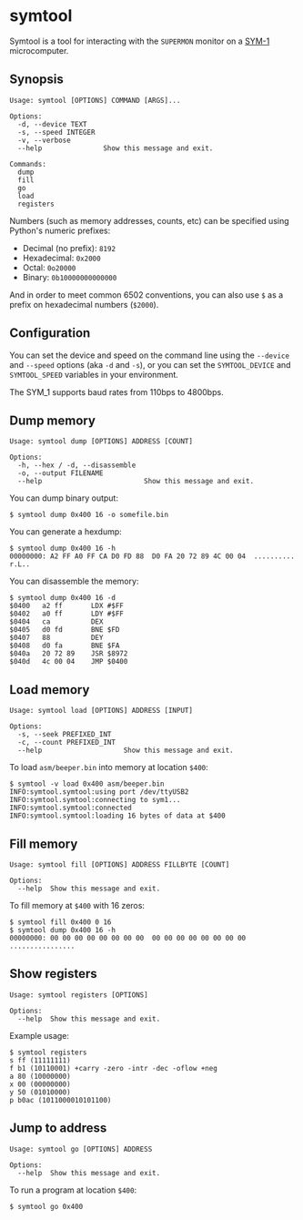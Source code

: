 # symtool

Symtool is a tool for interacting with the `SUPERMON` monitor on a
[SYM-1][] microcomputer.

[sym-1]: https://en.wikipedia.org/wiki/SYM-1

## Synopsis

```
Usage: symtool [OPTIONS] COMMAND [ARGS]...

Options:
  -d, --device TEXT
  -s, --speed INTEGER
  -v, --verbose
  --help               Show this message and exit.

Commands:
  dump
  fill
  go
  load
  registers
```

Numbers (such as memory addresses, counts, etc) can be specified
using Python's numeric prefixes:

- Decimal (no prefix): `8192`
- Hexadecimal: `0x2000`
- Octal: `0o20000`
- Binary: `0b10000000000000`

And in order to meet common 6502 conventions, you can also use `$` as
a prefix on hexadecimal numbers (`$2000`).

## Configuration

You can set the device and speed on the command line using the
`--device` and `--speed` options (aka `-d` and `-s`), or you can set
the `SYMTOOL_DEVICE` and `SYMTOOL_SPEED` variables in your
environment.

The SYM_1 supports baud rates from 110bps to 4800bps.

## Dump memory

```
Usage: symtool dump [OPTIONS] ADDRESS [COUNT]

Options:
  -h, --hex / -d, --disassemble
  -o, --output FILENAME
  --help                         Show this message and exit.
```

You can dump binary output:

```
$ symtool dump 0x400 16 -o somefile.bin
```

You can generate a hexdump:

```
$ symtool dump 0x400 16 -h
00000000: A2 FF A0 FF CA D0 FD 88  D0 FA 20 72 89 4C 00 04  .......... r.L..
```

You can disassemble the memory:

```
$ symtool dump 0x400 16 -d
$0400   a2 ff       LDX #$FF
$0402   a0 ff       LDY #$FF
$0404   ca          DEX
$0405   d0 fd       BNE $FD
$0407   88          DEY
$0408   d0 fa       BNE $FA
$040a   20 72 89    JSR $8972
$040d   4c 00 04    JMP $0400
```

## Load memory

```
Usage: symtool load [OPTIONS] ADDRESS [INPUT]

Options:
  -s, --seek PREFIXED_INT
  -c, --count PREFIXED_INT
  --help                    Show this message and exit.
```

To load `asm/beeper.bin` into memory at location `$400`:

```
$ symtool -v load 0x400 asm/beeper.bin
INFO:symtool.symtool:using port /dev/ttyUSB2
INFO:symtool.symtool:connecting to sym1...
INFO:symtool.symtool:connected
INFO:symtool.symtool:loading 16 bytes of data at $400
```

## Fill memory

```
Usage: symtool fill [OPTIONS] ADDRESS FILLBYTE [COUNT]

Options:
  --help  Show this message and exit.
```

To fill memory at `$400` with 16 zeros:

```
$ symtool fill 0x400 0 16
$ symtool dump 0x400 16 -h
00000000: 00 00 00 00 00 00 00 00  00 00 00 00 00 00 00 00  ................
```

## Show registers

```
Usage: symtool registers [OPTIONS]

Options:
  --help  Show this message and exit.
```

Example usage:


```
$ symtool registers
s ff (11111111)
f b1 (10110001) +carry -zero -intr -dec -oflow +neg
a 80 (10000000)
x 00 (00000000)
y 50 (01010000)
p b0ac (1011000010101100)
```

## Jump to address

```
Usage: symtool go [OPTIONS] ADDRESS

Options:
  --help  Show this message and exit.
```

To run a program at location `$400`:

```
$ symtool go 0x400
```
